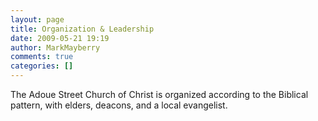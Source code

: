 ```yaml
---
layout: page
title: Organization & Leadership
date: 2009-05-21 19:19
author: MarkMayberry
comments: true
categories: []
---
```

The Adoue Street Church of Christ is organized according to the Biblical pattern, with elders, deacons, and a local evangelist.

